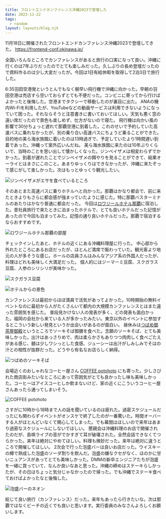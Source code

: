 ```yaml
---
title: フロントエンドカンファレンス沖縄2023で登壇した
date: 2023-11-22
tags:
  - random
layout: layouts/blog.njk
---
```


11月18日に開催されたフロントエンドカンファレンス沖縄2023で登壇してきた。
https://frontend-conf.okinawa.jp/

全国いろんなところでカンファレンスがあると旅行の口実になって良い。沖縄に行くのは7年ぶりだったのでとても楽しみだった。久しぶりの長め登壇だったので資料作るのは少し大変だったが。今回は1日有給休暇を取得して2泊3日で旅行した。

6:35羽田空港発というとんでもなく朝早い飛行機で沖縄に向かった。早朝の羽田空港は売店すら空いておらずとても不便だった。コンビニに寄ってから行けばよかったと後悔した。空港までタクシーで移動したのが裏目に出た。
ANAの機内Wi-Fiを利用したが、YouTubeなどの動画サービスは利用できないようになっていて困った。それならそうと注意書きに書いておいてほしい。天気も悪く窓の遠い席だったので景色も楽しめず、仕方がないので寝た。
飛行機は向かい風の影響で30分ちょっと遅れて那覇空港に到着した。これのせいで予約していた高速バスに乗れなかったが、別の乗り合い高速バスにちょうど乗ることができた。目的地の美ら海水族館に着いたのは13時過ぎで、予定していたより1時間遅い到着であった。沖縄って案外広いんだね。
美ら海水族館に来たのは10年ぶりくらいで、当時のことを思い出して懐かしくなった。ジンベイザメは相変わらずでかかった。到着が遅れたことでジンベイザメの餌やりを見ることができて、結果オーライとはまさにこのこと。あまりゆっくりはできなかったが、沖縄に来たぞって感じがして楽しかった。次はもっとゆっくり観光したい。

![ジンベイザメがエサを食べているところ](https://lh3.googleusercontent.com/pw/ADCreHdugxsWHBrmQQbWnNNENZBLuD6x-5V34NDV8F3iAp7HMBF3KvD2DRpbmznc9jgBlz7n1s3OaBcUmhRYwa34d-XLSH0hai_uiZHsouhxICinVYpVfFMHhtY5GESd57bGI60e30N45lxe97upTfuN4fAJ8KmJmTE1uUzMjkD5TVAC8XfUiGtnRyVIsn8oq3lVK7bx-y5MExWJ7JC7Ae3zIef9zKPU5bM092ihaQ5v-Z1xPiuexXH33Toub9qLMWU2-OqcGPJW0IMxzF3MOWjnZ9q7sAhkHW0i4G9_t1gmQLP5EA6CoqSYSYVp2QhepC7DhrfrFDoVB66naylLnNOXBWusM3SCmoR1X7H3MafLoTEsymwpSP7IaadDejLh4iRN9sVGdgwHVTjh_y9du0SURfmXbtoqmxp5w1ptAEtfVQw-L-J7_38abBkcZjXmHS8Abc0cszVhYUcXYk5qld5Ly_GNcMbl9ujL1oG2fiehrDdCkZFbwrMayRzwxnZ060SayowJAIuaSqxdHDny-pWjald3JA5IrHjsKfI5WbDD6aUDChUiEGpTOFvZMicKSUom_-DWDj35NqZJUgvcmEmjrykatQlVJDdk13b7xld7HV0teOdPKfSznskbtE4r12sISOkHAMR2xTHU45r7xSllMTLH1MIDD3WyFcisoMfUOD8JZfTd06J2Kpuc-qihBEwoxY652L2U7JDGSXuPTMIfCJcz4SQvJtBqSd_jQqGYrbjY-a3WKgvAnpvnBWEGYioXkSMj-TZqXXEWerGdzMf3-bJh2-PecAts2mGE1qY8P86ODRB1-QemJktWms2hks9L28IBXy3CPSbKs-UXB5jGkz7IRVqcik80mt6ouZwHpxjzO4-4OF4hIajM3fjJKhbQ1Mq35YpPCDWLs6WoykEPsQnlAoekQ3hgOguNyRbvIH6EtKMrLuThucRggmOo-sSUOdp4F8hWLbROPGU=w1440-h810-no?authuser=0)

そのあとまた高速バスに乗りホテルへと向かった。那覇はかなり都会で、前に来たときよりもさらに都会感が強まっていたように感じた。特に那覇バスターミナルのあたりはかなり普通に都会だった。
今回は[ロワジールホテル那覇](https://www.loisir-naha.com/)に宿泊した。昔社員旅行で来たときに泊まったホテルで、とても良いホテルだった記憶があったので今回も泊まってみた。記憶の通り良いホテルだった。那覇で宿泊するならおすすめです。

![ロワジールホテル那覇の部屋](https://lh3.googleusercontent.com/pw/ADCreHeFF6BAfqG_KHPQgfANPA3L8N2HqwsF5T9yyAurC9xehH2XCHB-pamUeGrcoIcVVNmgQJEq3M4XmrHVp3VBcrfKJnjKAhseQq8IciNTk3mv2gasbZPUg9UwFgJjosA3yHJO1teNkzVi-OjEfIlKtDDjkWK-RU2uldbfETzfkDlALUnoFUOMPp5jeLfzHHrnCcRMMtWv2KiSHjrufnHyoWIn6aJwkWErVKZBTbkhLBPqCar1yaOKoU271V8Y2GdcjOXGmLYpryum3I9Jo66TtAP8azlKhcN0ro_uD2_2rtgXLUUSZ6h5DwLgZXMqLZ0OxyqhG-sjxdGj5-niTkH6yUhmjnAKZCTTvvGwAr0Vt3IaI5qY3JGQWmpjF0Eu0RcJ0VrwlQDk-Fp_jZbc6pFpe8dUsB46qj1PR03FpPTJvmDaqZX9jFqBJIIreVyDyujFJi1xMJINfU-fho8SDC6mK33512GHQUaGxl_2whk9rl5W8N50wYW6ufDQPBHLsScSjXuQMkobWws5VZZDoWAM3ZZH7kokOLyiCTCPqYRQZnB7wiEUryY3LNFNmRKDyEa57CkF7y_b6Zxi_A7NLPqb0mkFtBwMWeyJu0VHMs9fawFgp6WGVncfHTv1r4DLaceUGCcp_ss-Jl32v3dLvr52luxuQq3UsXsjSebW1sQc908tIDlWaFtOxJdxaVewZOS18K5r1pudfE3UCLGfyYHpov3zSDPYMtBKtBeOYkCohm6AOd_Q6BiY8J3aMRzoePqcc6A5qEH61FL9hsRspYjYm3irBFUo2QKar9MD_9D2vVDoE_JmIkoQsiVnjEjt_0gASi7swV4nzwrMoqfVRQJGwDXwdZ7ZfS5bOr3Jk176BGVW7-gYHZLIWYs10D_AYhNfMICqJv9DsverCj1Hu64rvTp1bToXQ98KxoOtarfEdI-WKYUaHvZGvu8CLu6h0Td597W2yG3i_mKovQI=w1440-h810-no?authuser=0)

チェックインしたあと、ホテルの近くにある沖縄料理屋に行った。
中心部から外れたところにあるお店だったが、ほとんど満席で賑わっていた。観光客より地元の人が多そうな感じ。ホールの店員さんはみんなアジア系の外国人だったが、料理はどれも美味しく大満足だった。
個人的にはジーマーミ豆腐、スクガラス豆腐、人参のシリシリが美味かった。

![スクガラス豆腐](https://lh3.googleusercontent.com/pw/ADCreHe7pvGn0X-pWkkPpMhMApQzaSiYYemFcjNzBTD1KyQsyEEVkIpceWBK3PIKH5rOyY6WqZGmF6XhU1JD_nTNSJgJmnHevmXadaZvAwOjhi6ht77aYmfgbBVM2hVBA5XKW4CdLaFFLBCu69Apwm66wvobsiYPpFZ9LDnN5wERRoyB8x3vJtHoUiV5clwfBNakM5uCW0D8-Y381aCDMSxJqIbVp7Ff-ffFbR8B3_1kk7SbxZE-n8tf8Og0AioCx28OO1AR71zXF52aNgYaQ-lGhdh1QZpnKLm7rw4IvRX4NVf69z8_4m5VvaZLnJpOFGU0TkqUE0UUODbxmpCAL_yNxq8hhaGXq9BJ_P5GmL8Ha_-UMf4oGQw-PZ2nDlOD7lMqXTp__jlOEGAD3KCCXzLKaysnPJ13SZ3FC-TYXuMcnbs_1bW27FnY2atDk3W8dlTKS7yz9K7y6kZecw7iKZX9-sXrp1ZblMlbscsmtA52yCcg3_mb-yNKqaAxrqnlgtNNUqY7InIF-XnpSK5qRl_1WoBDXYzCk5tJCSogUB9CEEHdD27iHOg7wmiqV4qA-INXoHXIo8sKBpMniS47h37LXxw0MutpHsREQ1sirBheVTMBOnXRvM1NCPrkZJTVBQJjtWXOGd1rljwhOkZQ_R1e7REIf_zGiWNddaomvpyLXobIP1_qcGWqSSJueyDL-78T5I0Su_fKBKtd5bc2nPuQocVeEjuyay5_oWgnXMSztDPKGVBcM7jPHjVy2h6uF4LL7v0dhPjSv9l0ZE1K5RKcY7TenqbNOlTqHzSVh8nD-Q8xfCje0JBIfKtaFbkh1gkdwBqas8bkIQ7SSOzEaA7F6tqBK30BCiIogYPqLzz3QRGPMIJHBSwNK8ViryF2PkmVvChaLWL1ASmuWN6jc2BzGCQfCAbVYpfDTScbvD6zz2oMmxvTzjBLIC-NrpcDJ3YnBNFSQ0XPTj7Cwto=w1440-h810-no?authuser=0)

![ホテルからの景色](https://lh3.googleusercontent.com/pw/ADCreHfX-4jjaSA1Npxrupq8nlCKuKU3Nf3IlbY_G0BnZRZpQdxdOevCqKg5RwLcUC8YI2zmO7sas6NZyrPILIV8xDczhIIZz0BlCPCPGDc3NNREYNHdg84HL9FNZt-phae3vdCjbud-jzWermH50LlMbTFKKZqxL3wSvFCURalqGD8VajGZeT-auL8HCg1l8aKQkqB924TGSrVd0REFi807c9sXoW44B6b6GUNgDdmIyiUHGDJpfLeASPSz8km81PHYSWRj56l20CwHvAtxSYFp9Wz7XlGvZXo86d9zYvwmNLEiCXPmDlegyzBB76lts3G6PKjT593jCVLjpVcsJtN90rAIXsEVsnsqCFRq5o6b7g5Ql9lz0GvwkN8w5QzEUPTKEXwIzEG13KvcI8YFOSf640FrJI6zI1RnMyX2_I_FW-lWSHueNhLPeQkXSeYrBsPAdau45Dxhtrp_ydzUtNTf5BAQDKjHBRFXwycrkzL98gd6Fyq_0HWNTn9K50CuZ1ePb9Mu_Nq9VuZjOtQBqHXDA1tLWc3G3MLXkgyQG4KAfEOYKms4yqo5tX6DknhxIje2_BJ_SpK5Dk5K6hF19qqWrlNAu7SDQDVVRQkXKItfN0qs1DC8cWFMIKPq-cQR7e1D3ZA4c2mVhC5bfeA6GTBp_J6NeS7VQrboRaxtyBAlv9yu7KWjzffPXPg5mAX5R2VzJNjXOHBzJM_po_crcDwJs-rkiUWbrwtp8jceGsOuIe6K2G3q9P-k7UTpxMIccKsr8Pqp4eoJTs5rJZJVOcnnpiakO_QLwruEVSHay8Ns-9X4WH6oljpyjuTtKACYH4kvnbk2RMYjWWPu24mU-Xte-cbZnpk_WNGLd0pHBDeJqpExt2UyXiLpSFJpMsXcm2imcQ-ftbIDmeVtgiIOROTmC73Tx5XhtEowIGnxwyBVGQfAe_9bJZoc9aKPKr1AodOnSJEcXM-KFkFGcMY=w1440-h810-no?authuser=0)

カンファレンスは最初からほぼ満員で活気があってよかった。10時開始の無料イベントなのに最初から人がたくさんいて都内の大規模カンファレンスとはまた違った雰囲気を感じた。
普段見かけない人の発表が多く、どの発表も面白かった。福岡の会社から来ている人が多かったみたい。東京以外のイベントに参加するとこういう新しい発見というか出会いがあるのが面白い。
昼休みは[つばめ御茶屋御殿](https://tsubameuchayaudun.business.site/)というところでソーキそば御膳を食べた。念願のソーキそば、とても美味しかった。出汁はあっさりめで、肉は柔らかさもありつつ肉肉しく食べごたえがある感じ、麺は少しワシっとした食感、ジューシーは出汁がしみしみでそはの汁との相性が抜群だった。どうやら有名なお店らしく納得。

![つばめのソーキそば](https://lh3.googleusercontent.com/pw/ADCreHcVzDbcBHNWyQY0qW5i2VzBgquXwXwQQHny-zcRagL9cz3ScbYsBSLaAtLJmq6rIhFN86FSYvPySK2eHzzGt_uJ4tTMXhZiJgYkK4pmuZwrsgrBkPeAuwMX-ASm_t--JK6JC3qwbOA73tFzt85PnNnUeRj6FyzdVPbzkBrkazD-Ct0EwodoCSz5RyLTRLKjf1hKeVpuGF7a53k7sd3xVTBrmWBkVqAuFZqGR7aMY7D5KDtfeeJEN4s4JAQ3T0TJHI1LylTi46XT2nf8-tnNtOrH4rMtO80POkOrY6U5v0fBR_dUWP1y64SHMOYAm652vBeejAQUmidTw2sxjogPEtGiNwS8QFUuYk8aUVWx0padYfTTjifvdLMPFFizlwVCeA0Ez0RnufI_7B5xKoBtkOLTdxCOKb-vleg_1Dh4Jdoah2aKxMWxka7oy0j-CwI0QAxtkE_ET6G4FtKKvTJ9zhddh2G-b-EmYjMb_sYxMDCZUR0xx_0vEB3USPqwO0sDj5lVMzUVCvuLQKaF3dFd-odPaq3EOUuqEvAFjy9ZjungetZaVCkrTyVWaVj6NW8R3ZFS-nXjKatMfzdHxtRKpV50161ejmIv-UIaO_gjehSt6aXM2-V4tLK014R8iyEoKRRQkMvkciE4Y5u62rCAD9hZHM5wwh3Q0fkGgh4nxZucJPX47ZDTsXWiibx-3PFAl621POayzVZA-cKtkODjDQJvcFYpPZqe71tzqAhnMbvBocI9Jfno14NskGJu6h4iwKpoeGCI3adhiHE-1LDtR0CnuQoSTWtDufdDLj2fRS3DMny3w3375-NU7B0lojsD7ohqlTfj0Cqgyo1ucuEaEiIkhW4US0OoddnsIIyNSn1gMNtfyD9-M1vBI_EBzuGR5slaSyIlz8sVF5Wm4o-fDe5JoNpY3ivihgX3SXh28yeGLw-Qp18tT9HpZziy8JPyYyIuei9cjtse0hc=w1440-h810-no?authuser=0)

会場近くのおしゃれなコーヒー屋さん [COFFEE potohoto](http://www.potohoto.jp/) にも寄った。少しさびれた商店街みたいなところにあって雰囲気がとても良かったし味も美味しかった。コーヒーはアイスコーヒしか飲まないけど、家の近くにこういうコーヒー屋さんあったら通ってしまいそう。

![COFFEE potohoto](https://lh3.googleusercontent.com/pw/ADCreHd9Wy62Z0P9Xf2tU36JNkySi-LP9gW6eb5VfYPiLVFGGZGmfGxoReZ5FpV5fGxLldtqwflDNgmIkZ24z5GGYimiUvlvP_wSiCFeYpO6xCqcr_GXs8N9O-WOKTufzuOfNJvMCsD_sYi3hETZDqRlIChm5d4vEViMdoSgvueoklc8wQkrUXWCEeVLRzlu4pMQSOpxe6BEhJzIHDfdMWinoTNn54E8YD0IX7xKzkNxgUFNneNWNgIbH8HIhfzZsQmdgQrqxXBFUrkPinLFONjfQbAbbMcoiS4dEJy6zTqlag3MeXFPXaWv1hAtwGW3clN7B5N2YNj3p5zHCFkg1w98KiL1ZFR1Y0W85AbhsZLtz-1YT0ZFVPksk3g4KJw6MdyVPoFu4aVhLSXBuZW5phGx9w0-OUq4bpFyoSv5iMUimcvPZac5FKhe7fORIwN0ZSyDH7P9ar2Yp5Xl8spY604P44oEGivMafhjXIk_qJN3PuiUeq3926fX3h_SnvXguPi6B9C7AZTl5nJdyP3-1Sh6CsBr-ba-w-rLcwUVmDYvSB48aN5q5Advec8LvqvEy58cvtqnI5s0zjiqz7GXm9Fq6nKRCewGhtbk6NqzecqIYZ3PArWFoRBHqn_i5xMVgVZ6SD0GQ6fEu5xHuxPs0qiK-njJKlSClpZ9PH9MVW686FTp698BSFMymz-Kzn3qNurnRfjo-CoHuglczN6dpMxrCJLkMJFuIhjga7lZzHTab7ZL5Hw2KsFoXZV5gXXPZBwzd5IF1V1EaLdrfDNyYKgc_rRikZbl6fnQYzZgfsPiu-g7_jsShfaG1SWrhAXhXdfYLIsw0fuVVLiqzhZireUID0HHbTWTjE48pJiflZ4AgIt9WDnX8lv4fjklOxPD72OAAqHFHQwpCxHiticqGA9rGCaAUs1DAXuvu5eCY63IdprXxoNOTwwYSYC7BR1GlZ_YGUNh2gR-yPBLF4o=w1440-h810-no?authuser=0)

さすがに10時から18時まで人の話を聞いているのは疲れた。過密スケジュールだったにも関わらずイベントがオンスケで終了したのが一番驚いた。時間オーバーする人がほとんどいなくて関心してしまった。でも幕間はほしいので来年はあまり過密なスケジュールにしないでほしい。
懇親会は沖縄料理のお店で開催されたのだが、島唄ライブの音がでかすぎて耳が破壊された。全然会話できなくてつらかった。来年は絶対にやめてほしい。料理も微妙だった。来年は絶対に違うところで開催してほしい。
2次会で行った泡盛バーは良いお店だった。ウイスキーの樽で熟成した泡盛のソーダ割りを飲んだ。泡盛の嫌なクセがなく、ほのかに甘いニュアンスがあってとても美味しかった。DMMの新卒エンジニアたちが泡盛を一緒に買っていて、なんか良いなあと思った。沖縄の締めはステーキらしかったが、その日はちょっと気分じゃなかったので帰った。でも沖縄でステーキ食べておけばよかったなと後悔した。

![泡盛バーのネオン](https://lh3.googleusercontent.com/pw/ADCreHeQp4CzeUOM79jN1tFPyJT3V2REbbF5B0qtcPfH1nDadV28NIube4BYY06VkB5plim66D7ZHrTwxkd85irwozJQcY533-g33f1haTuGAsshUo_z2aECg6tRdBmojZ0j2e09sI4uC1rljjyB1UdPXkkrIpMdIp8_Rrrc5azpNnJt9-nPDoQEkMddkkSaK7_XIg5oxPyRwkXloS8AStwYk8epW91WmWgwFmnwlQ8_OPbdn6iZqmrMr-y91ra6OY-uuWsUJxIY0rBfOqk-jNSIYSUTbSWNh9wOOAFfxftC15B3I1bx5JF37N2u-xv0wCy-7TrdB9hSNoeFyTRCvsTU1t1R3qBw4pVpPvyYe_CbURVWvyiMb09z8saXE-lAePah2Deq7iFGfn18lKDzO4agnkpdPZSTAssPfpUD_V9HPvorxsNGq9rnTXatdwMKjwxfwhoNz8Kv-ttYUyKbddHjNNQbbatrKpZCJJlXzr6KlY-sm0uitpdlT8lSbS_4n13GQlxn-Q_KSm8kVJZoJcKs26TgD3tDE7PjT3SpG9Y8IzwuRqRbyyQ1mDVpicLgkedNcD2q7qeSC4_5eAstb8DA8isdH1UbPApO4WZ_GSVBral10XnCBdRcDnYBLO21NHgXYMnsu4GgrU7Ic1lyYaMzN3kGXfyg2zYhTRPupPa-KtgBjxvHgPBz0baPq-YzDjoikPaRd9tDgWZat2F0_X0p-HfiLzOwHun9b7Pi2fH7diqdiua6ust7SLrxPFHy7e7_DuTWttX3429TiBfKded5CY_drBVjNCjeGEUmvQbwQ8wC5muNeH4eb-lwdaTPzf2KMgnq98Ql9q6bG9fAn0GVW2WnZeOhnqNsyhum8OiopUzA1LKKU5caJfE8bTwC_c0AE3WVQgj_9d1qUq64r2-6_aAD4QugMbKi9Ju021ZpuQrWrYCpToMv0EC1YWmT_smKNjCBtJyOXbLq3VE=w1440-h810-no?authuser=0)

総じて良い旅行（カンファレンス）だった。来年もあったら行きたいな。次は那覇ではなくビーチの近くでも良いと思います。実行委員のみなさんよろしくお願いします。
